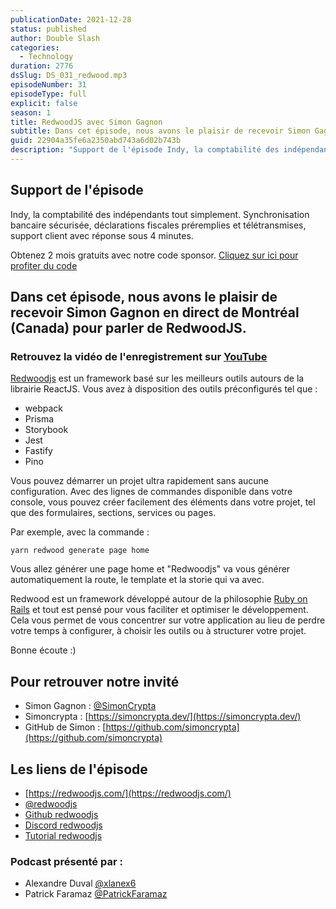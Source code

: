 ```yaml
---
publicationDate: 2021-12-28
status: published
author: Double Slash
categories:
  - Technology
duration: 2776
dsSlug: DS_031_redwood.mp3
episodeNumber: 31
episodeType: full
explicit: false
season: 1
title: RedwoodJS avec Simon Gagnon
subtitle: Dans cet épisode, nous avons le plaisir de recevoir Simon Gagnon en direct de Montréal (Canada) pour parler de RedwoodJS.
guid: 22904a35fe6a2350abd743a6d02b743b
description: "Support de l'épisode Indy, la comptabilité des indépendants tout simplement. Synchronisation bancaire sécurisée, déclarations fiscales préremplies et télétransmises, support client avec réponse sous 4 minutes. Obtenez 2 mois gratuits avec notre code sponsor. Cliquez sur ici pour profiter du code Dans cet épisode, nous avons le plaisir de recevoir Simon Gagnon en direct de Montréal (Canada) pour parler de RedwoodJS. Retrouvez la vidéo de l'enregistrement sur YouTube Redwoodjs est un framework basé sur les meilleurs outils autours de la librairie ReactJS. Vous avez à disposition des outils préconfigurés tel que : webpack Prisma Storybook Jest Fastify Pino Vous pouvez démarrer un projet ultra rapidement sans aucune configuration. Avec des lignes de commandes disponible dans votre console, vous pouvez créer facilement des éléments dans votre projet, tel que des formulaires, sections, services ou pages. Par exemple, avec la commande : Vous allez générer une page home et \"Redwoodjs\" va vous générer automatiquement la route, le template et la storie qui va avec. Redwood est un framework développé autour de la philosophie Ruby on Rails et tout est pensé pour vous faciliter et optimiser le développement. Cela vous permet de vous concentrer sur votre application au lieu de perdre votre temps à configurer, à choisir les outils ou à structurer votre projet. Bonne écoute :) Pour retrouver notre invité Simon Gagnon : @SimonCrypta Simoncrypta : https://simoncrypta.dev/ GitHub de Simon : https://github.com/simoncrypta Les liens de l'épisode https://redwoodjs.com/ @redwoodjs Github redwoodjs Discord redwoodjs Tutorial redwoodjs Podcast présenté par : Alexandre Duval @xlanex6 Patrick Faramaz @PatrickFaramaz"
---
```


## Support de l'épisode

Indy, la comptabilité des indépendants tout simplement. Synchronisation bancaire sécurisée, déclarations fiscales préremplies et télétransmises, support client avec réponse sous 4 minutes.

Obtenez 2 mois gratuits avec notre code sponsor. [Cliquez sur ici pour profiter du code](https://bit.ly/3dojgDo)

## Dans cet épisode, nous avons le plaisir de recevoir Simon Gagnon en direct de Montréal (Canada) pour parler de RedwoodJS.

### Retrouvez la vidéo de l'enregistrement sur [YouTube](https://www.youtube.com/watch?v=eEY03v7RBy0)

[Redwoodjs](https://redwoodjs.com/) est un framework basé sur les meilleurs outils autours de la librairie ReactJS.
Vous avez à disposition des outils préconfigurés tel que :

- webpack
- Prisma
- Storybook
- Jest
- Fastify
- Pino

Vous pouvez démarrer un projet ultra rapidement sans aucune configuration.
Avec des lignes de commandes disponible dans votre console, vous pouvez créer facilement des éléments dans votre projet, tel que des formulaires, sections, services ou pages.

Par exemple, avec la commande :

```shell
yarn redwood generate page home
```

Vous allez générer une page home et "Redwoodjs" va vous générer automatiquement la route, le template et la storie qui va avec.

Redwood est un framework développé autour de la philosophie [Ruby on Rails](https://rubyonrails.org/) et tout est pensé pour vous faciliter et optimiser le développement. Cela vous permet de vous concentrer sur votre application au lieu de perdre votre temps à configurer, à choisir les outils ou à structurer votre projet.

Bonne écoute :)

## Pour retrouver notre invité

- Simon Gagnon : [@SimonCrypta](https://twitter.com/SimonCrypta)
- Simoncrypta : [https://simoncrypta.dev/](https://simoncrypta.dev/)
- GitHub de Simon : [https://github.com/simoncrypta](https://github.com/simoncrypta)

## Les liens de l'épisode

- [https://redwoodjs.com/](https://redwoodjs.com/)
- [@redwoodjs](https://twitter.com/redwoodjs)
- [Github redwoodjs](https://github.com/redwoodjs/redwood)
- [Discord redwoodjs](https://discord.com/invite/jjSYEQd)
- [Tutorial redwoodjs](https://learn.redwoodjs.com/docs/tutorial/welcome-to-redwood/)

### Podcast présenté par :

- Alexandre Duval [@xlanex6](https://twitter.com/xlanex6)
- Patrick Faramaz [@PatrickFaramaz](https://twitter.com/PatrickFaramaz)
